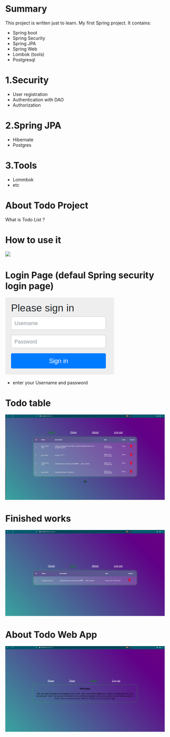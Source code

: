 # Summary
 This project is written just to learn. My first Spring project. It contains:
 
  *  Spring boot
  *  Spring Security
  *  Spring JPA
  *  Spring Web
  *  Lombok (tools)
  *  Postgresql

#  1.Security

* User registration
* Authentication with DAO
* Authorization 

# 2.Spring JPA

* Hibernate
* Postgres

# 3.Tools

* Lommbok
* etc


# About Todo Project

What is Todo List ?


# How to use it
![](img/signup.png)





# Login Page (defaul Spring security login page)
![](img/login.png)
* enter your Username and password


# Todo table
![](img/list.png)


# Finished works
![](img/done.png)

# About Todo Web App
![](img/about.png)
